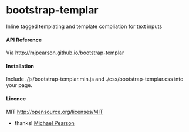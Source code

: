 bootstrap-templar
=================

Inline tagged templating and template compliation for text inputs

#### API Reference

Via http://mjpearson.github.io/bootstrap-templar

#### Installation

Include ./js/bootstrap-templar.min.js and ./css/bootstrap-templar.css into your page.  

#### Licence

MIT http://opensource.org/licenses/MIT


- thanks! [Michael Pearson](mailto://npm@m.bip.io)

